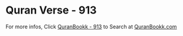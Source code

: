 # Quran Verse - 913 

For more infos, Click [QuranBookk - 913](https://www.quranbookk.com/quran/search?q=913) to Search at [QuranBookk.com](http://quranbookk.com/)